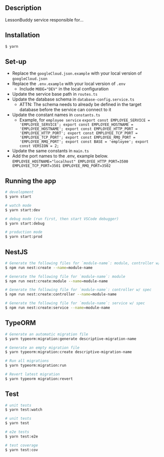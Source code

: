 ## Description

LessonBuddy service responsible for...

## Installation

```bash
$ yarn
```

## Set-up

- Replace the `googleCloud.json.example` with your local version of `googleCloud.json`
- Replace the `.env.example` with your local version of `.env`
  - Include `MODE="DEV"` in the local configuration
- Update the service base path in `routes.ts`
- Update the database schema in `database-config.service.ts`
  - ATTN: The schema needs to already be defined in the target database before the service can connect to it
- Update the constant names in `constants.ts`
  - Example, for `employee service` 
      `export const EMPLOYEE_SERVICE = 'EMPLOYEE_SERVICE';
      export const EMPLOYEE_HOSTNAME = 'EMPLOYEE_HOSTNAME';
      export const EMPLOYEE_HTTP_PORT = 'EMPLOYEE_HTTP_PORT';
      export const EMPLOYEE_TCP_PORT = 'EMPLOYEE_TCP_PORT';
      export const EMPLOYEE_RMQ_PORT = 'EMPLOYEE_RMQ_PORT';
      export const BASE = 'employee';
      export const VERSION = 2; `
- Update the same constants in `main.ts`
- Add the port names to the .env, example below. 
  `EMPLOYEE_HOSTNAME="localhost"
   EMPLOYEE_HTTP_PORT=3500
   EMPLOYEE_TCP_PORT=3501
   EMPLOYEE_RMQ_PORT=3502`

## Running the app

```bash
# development
$ yarn start

# watch mode
$ yarn start:dev

# debug mode (run first, then start VSCode debugger)
$ yarn start:debug

# production mode
$ yarn start:prod
```

## NestJS

```bash
# Generate the following files for `module-name`: module, controller w/ spec, service w/ spec
$ npm run nest:create --name=module-name

# Generate the following file for `module-name`: module
$ npm run nest:create:module --name=module-name

# Generate the following file for `module-name`: controller w/ spec
$ npm run nest:create:controller --name=module-name

# Generate the following file for `module-name`: service w/ spec
$ npm run nest:create:service --name=module-name
```

## TypeORM

```bash
# Generate an automatic migration file
$ yarn typeorm:migration:generate descriptive-migration-name

# Generate an empty migration file
$ yarn typeorm:migration:create descriptive-migration-name

# Run all migrations
$ yarn typeorm:migration:run

# Revert latest migration
$ yarn typeorm migration:revert
```

## Test

```bash
# unit tests
$ yarn test:watch

# unit tests
$ yarn test

# e2e tests
$ yarn test:e2e

# test coverage
$ yarn test:cov
```
